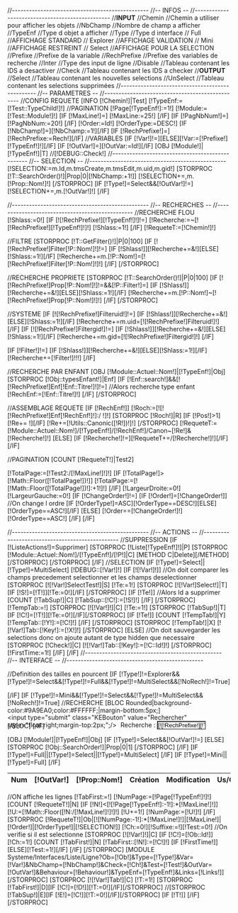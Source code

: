 //------------------------------------------------
//--		INFOS				--
//------------------------------------------------
//********INPUT********
//Chemin	//Chemin a utiliser pour afficher les objets
//NbChamp	//Nombre de champ a afficher
//TypeEnf   	//Type d objet a afficher
//Type   	//Type d interface
//	Full 		//AFFICHAGE STANDARD
//	Explorer	//AFFICHAGE VALIDATION 
//	Mini		//AFFICHAGE RESTREINT
//	Select		//AFFICHAGE POUR LA SELECTION
//Prefixe	//Prefixe de la variable
//RechPrefixe	//Prefixe des variables de recherche
//Inter		//Type des input de ligne
//Disable	//Tableau contenant les IDS a desactiver
//Check		//Tableau contenant les IDS a checker 
//********OUTPUT********
//Select 	//Tableau contenant les nouvelles selections
//UnSelect	//Tableau contenant les selections supprimées
//------------------------------------------------
//--		PARAMETRES			--
//------------------------------------------------
//CONFIG REQUETE
[INFO [!Chemin!]|Test]
[!TypeEnf:=[!Test::TypeChild!]!]
//PAGINATION
[!Page[!TypeEnf!]:=1!]
[!Module:=[!Test::Module!]!]
[IF [!MaxLine!]=]
[!MaxLine:=25!]
[/IF]
[IF [!PagNbNum!]=]
[!PagNbNum:=20!]
[/IF]
[!Order:=Id!]
[!OrderType:=DESC!]
[IF [!NbChamp!]=][!NbChamp:=1!][/IF]
[IF [!RechPrefixe!]=][!RechPrefixe:=Rech!][/IF]
//VARIABLES
[IF [!Var!]!=][ELSE][!Var:=[!Prefixe!][!TypeEnf!]!][/IF]
[IF [!OutVar!]=][!OutVar:=Id!][/IF]
[OBJ [!Module!]|[!TypeEnf!]|T]
//[!DEBUG::Check!]
//------------------------------------------------
//--		SELECTION			--
//------------------------------------------------
[!SELECTION:=m.Id,m.tmsCreate,m.tmsEdit,m.uid,m.gid!]
[STORPROC [!T::SearchOrder()!]|Prop|0|[!NbChamp:+1!]]
	[!SELECTION+=,m.[!Prop::Nom!]!]
[/STORPROC]
[IF [!Type!]=Select&&[!OutVar!]!=]
    [!SELECTION+=,m.[!OutVar!]!]
[/IF]

//------------------------------------------------
//--		RECHERCHES			--
//------------------------------------------------
//RECHERCHE FLOU
[!Shlass:=0!]
[IF [![!RechPrefixe!][!TypeEnf!]!]!=]
	[!Recherche:=~[![!RechPrefixe!][!TypeEnf!]!]!]
	[!Shlass:=1!]
[/IF]
[!RequeteT:=[!Chemin!]!]

//FILTRE
[STORPROC [!T::GetFilter()!]|P|0|100]
	[IF [![!RechPrefixe!]Filter[!P::Nom!]!]!=]
		[IF [!Shlass!]][!Recherche+=&!][ELSE][!Shlass:=1!][/IF]
		[!Recherche+=m.[!P::Nom!]=[![!RechPrefixe!]Filter[!P::Nom!]!]!]
	[/IF]
[/STORPROC]

//RECHERCHE PROPRIETE
[STORPROC [!T::SearchOrder()!]|P|0|100]
	[IF [![!RechPrefixe!]Prop[!P::Nom!]!]!=&&[!P::Filter!]=]
		[IF [!Shlass!]][!Recherche+=&!][ELSE][!Shlass:=1!][/IF]
		[!Recherche+=m.[!P::Nom!]~[![!RechPrefixe!]Prop[!P::Nom!]!]!]
	[/IF]
[/STORPROC]

//SYSTEME
[IF [![!RechPrefixe!]Filteruid!]!=]
	[IF [!Shlass!]][!Recherche+=&!][ELSE][!Shlass:=1!][/IF]
	[!Recherche+=m.uid=[![!RechPrefixe!]Filteruid!]!]
[/IF]
[IF [![!RechPrefixe!]Filtergid!]!=]
	[IF [!Shlass!]][!Recherche+=&!][ELSE][!Shlass:=1!][/IF]
	[!Recherche+=m.gid=[![!RechPrefixe!]Filtergid!]!]
[/IF]

[IF [!Filter!]!=]
	[IF [!Shlass!]][!Recherche+=&!][ELSE][!Shlass:=1!][/IF]
	[!Recherche+=[!Filter!]!!!]
[/IF]

//RECHERCHE PAR ENFANT
[OBJ [!Module::Actuel::Nom!]|[!TypeEnf!]|Obj]
[STORPROC [!Obj::typesEnfant!]|Enf]
	[IF [!Enf::search!]&&[![!RechPrefixe!]Enf[!Enf::Titre!]!]!=]
		//Alors recherche type enfant
		[!RechEnf:=[!Enf::Titre!]!]
	[/IF]
[/STORPROC]

//ASSEMBLAGE REQUETE
[IF [!RechEnf!]]
	[!Roch:=[![![!RechPrefixe!]Enf[!RechEnf!]!]:/ !]!]
	[STORPROC [!Roch!]|R]
		[IF [!Pos!]>1][!Re+= !][/IF]
		[!Re+=[!Utils::Canonic([!R!])!]!]
	[/STORPROC]
	[!RequeteT:=[!Module::Actuel::Nom!]/[!TypeEnf!]/[!RechEnf!]/Canon~[!Re!]&[!Recherche!]!]
[ELSE]
	[IF [!Recherche!]!=][!RequeteT+=/[!Recherche!]!][/IF]
[/IF]

//PAGINATION
[COUNT [!RequeteT!]|Test2]

[!TotalPage:=[!Test2:/[!MaxLine!]!]!]
[IF [!TotalPage!]>[!Math::Floor([!TotalPage!])!]]
	[!TotalPage:=[![!Math::Floor([!TotalPage!])!]:+1!]!]
[/IF]
[!LargeurDroite:=0!]
[!LargeurGauche:=0!]
[IF [!ChangeOrder!]!=]
	[IF [!Order!]=[!ChangeOrder!]]
		//On change l ordre
		[IF [!OrderType!]=ASC][!OrderType==DESC!][ELSE][!OrderType==ASC!][/IF]
	[ELSE]
		[!Order==[!ChangeOrder!]!]
		[!OrderType==ASC!]
	[/IF]
[/IF]

//------------------------------------------------
//--		ACTIONS				--
//------------------------------------------------
//SUPPRESSION
[IF [!ListeActions!]=Supprimer]
	[STORPROC [!Liste[!TypeEnf!]!]|P]
		[STORPROC [!Module::Actuel::Nom!]/[!TypeEnf!]/[!P!]|C]
		    [METHOD C|Delete][/METHOD]
		[/STORPROC]
	[/STORPROC]
[/IF]
//SELECTION
[IF [!Type!]=Select||[!Type!]=MultiSelect]
	[!DEBUG::[!Var!]!]
	[IF [![!Var!]!]]
		//On doit comparer les champs precedement selectionner et les champs deselectionner
		[STORPROC [![!Var!]SelectTest!]|S]
			[!Te:=1!]
			[STORPROC [![!Var!]Select!]|T]
				[IF [!S!]=[!T!]][!Te:=0!][/IF]
			[/STORPROC]
			[IF [!Te!]]
				//Alors Id a supprimer
				[COUNT [!TabSup!]|C]
				[!TabSup::[!C!]:=[!S!]!]
			[/IF]
		[/STORPROC]
		[!TempTab:=!]
		[STORPROC [![!Var!]!]|C]
			[!Te:=1!]
			[STORPROC [!TabSup!]|T][IF [!C!]=[!T!]][!Te:=0!][/IF][/STORPROC]
			[IF [!Te!]]
				[COUNT [!TempTab!]|Y]
				[!TempTab::[!Y!]:=[!C!]!]
			[/IF]
		[/STORPROC]
		[STORPROC [!TempTab!]|X]
			[![!Var!]Tab::[!Key!]:=[!X!]!]
		[/STORPROC]
	[ELSE]
		//On doit sauvegarder les selections donc on ajoute autant de type hidden que necessaire
		[STORPROC [!Check!]|C]
			[![!Var!]Tab::[!Key!]:=[!C::Id!]!]
		[/STORPROC]
		[!FirstTime:=1!]
	[/IF]
[/IF]
//------------------------------------------------
//--		INTERFACE			--
//------------------------------------------------

//Definition des tailles en pourcent
[IF [!Type!]!=Explorer&&[!Type!]!=Select&&[!Type!]!=Full&&[!Type!]!=MultiSelect&&[!NoRech!]!=True]
	<form action="/[!Query!]/GetList" method="post" name="rech[!TypeEnf!]" class="FormRech refreshMyself" style="height:100%;">
[/IF]
<input type="hidden" name="Order" value="[!Order!]"/>
<input type="hidden" name="OrderType" value="[!OrderType!]"/>
[IF [!Type!]!=Mini&&[!Type!]!=Select&&[!Type!]!=MultiSelect&&[!NoRech!]!=True]
	//RECHERCHE
	[BLOC Rounded|background-color:#9A9EA0;color:#FFFFFF;|margin-bottom:5px;]
		<div  class="Filter" style="position:relative;width:100%;height:18px;line-height:16px;">
		    <input type="submit" class="KEBouton" value="Rechercher" style="float:right;margin-top:2px;";/>
			<span style="margin-left:5px;"> Recherche : <input type="text" name="[!RechPrefixe!][!TypeEnf!]" value="[![!RechPrefixe!][!TypeEnf!]!]"  style="background-color:white;margin:0;margin-top:0;padding:0;width:110px;"> 
			</span>
		</div>
	[/BLOC]
[/IF]

<div class="ListeContainer" [IF [!Type!]!=Mini&&[!Type!]!=Select&&[!Type!]!=MultiSelect]style="margin-bottom:35px;"[/IF]>
<table class="Liste Liste[!Type!]">
    <thead>
	<tr>
	    <th class="NumCol" [IF [!Type!]=MultiSelect]colspan="2"[/IF]>
		Num
	    </th>
	    [OBJ [!Module!]|[!TypeEnf!]|Obj]
	    [IF [!Type!]=Select&&[!OutVar!]!=]
		    <th class="NomCol">
			[!OutVar!]
		    </th>
	    [ELSE]
		[STORPROC [!Obj::SearchOrder!]|Prop|0|1]
		    <th class="NomCol">
			[!Prop::Nom!]
		    </th>
		[/STORPROC]
	    [/IF]
	    [IF [!Type!]=Full||[!Type!]=Select||[!Type!]=MultiSelect]
		<th class="CreaCol">
		    Cr&eacute;ation
		</th>
		<th class="ModifCol">
		    Modification
		</th>
		<th class="UsersCol">
		    Us/Gr
		</th>
	    [/IF]
	    [IF [!Type!]=Mini||[!Type!]=Full]
		<th class="ActionsCol" [IF [!Type!]=Full]colspan=2[/IF]>
		    Actions
		</th>	
	    [/IF]
	</tr>
    </thead>
</table>
<div style="overflow:auto;height:85%;">
	<table class="Liste Liste[!Type!]">
		<tbody>
			//ON affiche les lignes
			[!TabFirst:=!]
			[!NumPage:=[!Page[!TypeEnf!]!]!]
			[COUNT [!RequeteT!]|N]
			[IF [!N!]<[![!Page[!TypeEnf!]:-1!]:*[!MaxLine!]!]]
				[!U:=[!Math::Floor([!N:/[!MaxLine!]!]!]!]
				[!U+=1!]
				[!NumPage:=[!U!]!]
			[/IF]
			[STORPROC [!RequeteT!]|Ob|[![!NumPage:-1!]:*[!MaxLine!]!]|[!MaxLine!]|[!Order!]|[!OrderType!]|[!SELECTION!]]
				[!Ch:=0!][!Suffixe:=!][!Test:=0!]
				//On verifie si il est selectionne
				[STORPROC [![!Var!]!]|C]
					[IF [!C!]=[!Ob::Id!]]
						[!Ch:=1!]
						[COUNT [!TabFirst!]|N]
						[!TabFirst::[!N!]:=[!C!]!]
						[IF [!FirstTime!]][ELSE][!Test:=1!][/IF]
					[/IF]
				[/STORPROC]
				<tr>
					[MODULE Systeme/Interfaces/Liste/Ligne?Ob=[!Ob!]&Type=[!Type!]&Var=[!Var!]&NbChamp=[!NbChamp!]&Check=[!Ch!]&Test=[!Test!]&OutVar=[!OutVar!]&Behaviour=[!Behaviour!]&TypeEnf=[!TypeEnf!]&Links=[!Links!]]
				</tr>
			[/STORPROC]
			[STORPROC [![!Var!]Tab!]|C]
				[!T:=1!]
				[STORPROC [!TabFirst!]|D][IF [!C!]=[!D!]][!T:=0!][/IF][/STORPROC]
				//[STORPROC [!TabSup!]|E][IF [!E!]=[!C!]][!T:=0!][/IF][/STORPROC]
				[IF [!T!]]
					<input type="hidden" name="[!Var!][]" value="[!C!]" />
				[/IF]
			[/STORPROC]
		</tbody>
	</table>
</div>
//CONFIGURATION VARIABLES SORTIE
[!UnSelect:=!]
[IF [!Type!]!=Mini]
	//PAGINATION
	//[IF [!TotalPage!]>1]
	[BLOC Rounded|background-color:#9A9EA0;color:#FFFFFF;margin-top:5px;position:absolute;bottom:5px;left:5px;right:5px;]
	<div class="Pagination">
	    [IF [!Type!]=Full]
		<input type="submit" style="float:right;margin-top:2px;" class="KEBouton" value="Supprimer" name="ListeActions"/>
	    [/IF]
	    [!MoreClass:=!]
	    [IF [!NumPage!]>1]
	    [ELSE]
		[!MoreClass:=True!]
	    [/IF]
			<div class="FlechesG">
				<input class="Page1  [IF [!MoreClass!]=True]  Page1D  [/IF]" type="submit" value="1" name="Page[!TypeEnf!]" [IF [!MoreClass!]=True]disabled="disabled"[/IF]/>
				<input class="PagePrec  [IF [!MoreClass!]=True]  PagePrecD  [/IF]" type="submit" value="[!NumPage:-1!]" name="Page[!TypeEnf!]" [IF [!MoreClass!]=True]disabled="disabled"[/IF]/>
			</div>			
		<div class="NumPages">
			//Affichage de la premiere
			[!Depart:=[!NumPage!]!]
			[!Depart-=[!Math::Floor([!PagNbNum:/2!])!]!]
			[!Depart-=1!]
			
			[IF [!Depart!]<1]
			    [!Depart:=0!]
			[/IF]
			[IF [!Depart!]>[!TotalPage:-[!PagNbNum!]!]]
			    [!Depart:=[!TotalPage:-[!PagNbNum!]!]!]
			[/IF]

			[IF [!Depart!]>1]
			    <input type="submit" value="1" name="Page[!TypeEnf!]" class="KEBouton" style="float:left;padding:0px;padding-bottom:2px;margin:0px;margin-left:3px;"/>
			    <div style="display:block;float:left;-moz-border-radius:5px 5px;background:none;font-size:14pt;color:white;border:0;padding:0px 3px 0px 3px;margin-top:-2px;margin-left:3px;margin-top:2px;font-size:14pt;font-weight:bolder;">...</div>
			    [!PagNbNum-=1!]
			[/IF]
			[IF [!Depart:+[!PagNbNum!]!]<[!TotalPage!]]
			    [!PagNbNum-=1!]
			[/IF]
			[!Depart:=[!NumPage!]!]
			[!Depart-=[!Math::Floor([!PagNbNum:/2!])!]!]
			[!Depart-=1!]
			
			[IF [!Depart!]<1]
			    [!Depart:=0!]
			[/IF]
			[IF [!Depart!]>[!TotalPage:-[!PagNbNum!]!]]
			    [!Depart:=[!TotalPage:-[!PagNbNum!]!]!]
			[/IF]

			[STORPROC [!PagNbNum!]|Pag]
			    [LIMIT 0|1000]
				[!Cur:=[!Pos:+[!Depart!]!]!]
				[IF [!Cur!]!=[!NumPage!]&&[!Cur!]>0&&[!Cur!]<=[!TotalPage!]]
					<input type="submit" value="[!Cur!]" name="Page[!TypeEnf!]" class="KEBouton" style="float:left;padding:0px;padding-bottom:2px;margin:0px;margin-left:3px;"/> 
				[ELSE]
					[IF [!Cur!]=[!Page[!TypeEnf!]!]]<div style="display:block;float:left;-moz-border-radius:5px 5px;background:white;color:#FF5A00;border:0;padding:0px 3px 0px 3px;margin-top:0px;margin-left:3px;margin-top:1px;font-size:9pt;">[!NumPage!]</div>[/IF]
				[/IF]
			    [/LIMIT]
			[/STORPROC]
			[IF [!Depart:+[!PagNbNum!]!]<[!TotalPage!]]
			    <div style="display:block;float:left;-moz-border-radius:5px 5px;background:none;font-size:14pt;color:white;border:0;padding:0px 3px 0px 3px;margin-top:-2px;margin-left:3px;margin-top:2px;font-size:14pt;font-weight:bolder;">...</div>
			    <input type="submit" value="[!TotalPage!]" name="Page[!TypeEnf!]" class="KEBouton" style="float:left;padding:0px;padding-bottom:2px;margin:0px;margin-left:3px;"/>
			[/IF]
			//Affichage de la derniere
		</div>
		[!MoreClass:=!]
		[IF [!TotalPage!]>1&&[!NumPage!]<[!TotalPage!]]
		[ELSE]
		    [!MoreClass:=True!]
		[/IF]
			<div class="FlechesD">
				<input class="PageSuiv   [IF [!MoreClass!]=True]  PageSuivD  [/IF] " type="submit" value="[!NumPage:+1!]" name="Page[!TypeEnf!]" [IF [!MoreClass!]=True]disabled="disabled"[/IF]/> 
				<input  class="Page2   [IF [!MoreClass!]=True]  Page2D  [/IF] " type="submit" value="[!TotalPage!]" name="Page[!TypeEnf!]" [IF [!MoreClass!]=True]disabled="disabled"[/IF]/> 
			</div>		
	</div>


	[/BLOC]
	//[/IF]
[/IF]
[IF [!Type!]!=Explorer&&[!Type!]!=Select&&[!Type!]!=Full&&[!Type!]!=MultiSelect&&[!NoRech!]!=True]
	</form>
[/IF]
</div>
<script type="text/javascript">
	Fl.makePopup();
</script>
